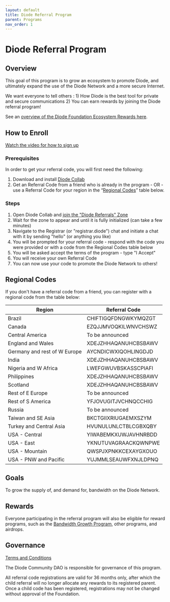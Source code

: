 ```yaml
---
layout: default
title: Diode Referral Program
parent: Programs
nav_order: 1
---
```


# Diode Referral Program

## Overview

This goal of this program is to grow an ecosystem to promote Diode, and ultimately expand the use of the Diode Network and a more secure Internet.  

We want everyone to tell others : 1) How Diode is the best tool for private and secure communications 2) You can earn rewards by joining the Diode referral program!

See an [overview of the Diode Foundation Ecosystem Rewards here](https://docsend.com/view/59p6h6sqhap7f264).

## How to Enroll

[Watch the video for how to sign up](https://www.loom.com/share/1dfa563e4c8440fab78dae982c9445eb)

### Prerequisites
In order to get your referral code, you will first need the following:

1. Download and install [Diode Collab](https://diode.io/download#app)
2. Get an Referral Code from a friend who is already in the program - OR - use a Referral Code for your region in the “[Regional Codes](https://diode.foundation/docs/programs/ambassador_registration_program.html#regional-codes)” table below.

### Steps
1. Open Diode Collab and [join the "Diode Referrals" Zone](https://diode.io/joinzone/#p0xUHtufRS_tMNd9XRvnxbMmXPtOyRbPrQLnLN4j3VNsDhwSrpRYpwbnhMZ2)
2. Wait for the zone to appear and until it is fully initialized (can take a few minutes)
3. Navigate to the Registrar (or "registrar.diode") chat and initiate a chat with it by sending "hello" (or anything you like)
4. You will be prompted for your referral code - respond with the code you were provided or with a code from the Regional Codes table below
5. You will be asked accept the terms of the program - type "I Accept"
6. You will receive your own Referral Code
7. You can now use your code to promote the Diode Network to others!

## Regional Codes

If you don't have a referral code from a friend, you can register with a regional code from the table below:

| **Region** | **Referral Code** |
| --- | --- |
| Brazil | CHIFTIGQFDNGWKYMQZGT |
| Canada | EZQJJMVOQKILWNVCHSWZ |
| Central America | To be announced |
| England and Wales | XDEJZHHAQANUHCBSBAWV |
| Germany and rest of W Europe | AYCNDICWXIQOHLINGDJD |
| India | XDEJZHHAQANUHCBSBAWV |
| Nigeria and W Africa  | LWEFGWUVBSKASSCPIAFI |
| Philippines | XDEJZHHAQANUHCBSBAWV |
| Scotland | XDEJZHHAQANUHCBSBAWV |
| Rest of E Europe | To be announced |
| Rest of S America | YFJOVUGITJVCHNQCCHIG |
| Russia | To be announced |
| Taiwan and SE Asia | BKCTGIIXRIUGAEMXSZYM |
| Turkey and Central Asia | HVUNULUNLCTBLCGBXQBY |
| USA - Central | YIWABEMKXUWJAVHNRBDD |
| USA - East | YKNUTUVAGRAACKQWNPWE |
| USA - Mountain | QWSPJXPNKKCEXAYGXOUO |
| USA - PNW and Pacific | YUJMMLSEAUWFXNJLDPNQ |

## Goals

To grow the supply of, and demand for, bandwidth on the Diode Network.  

## Rewards

Everyone participating in the referral program will also be eligible for reward programs, such as the [Bandwidth Growth Program](/docs/programs/bandwidth_growth_program.html), other programs, and airdrops.

## Governance

[Terms and Conditions](/docs/programs/terms.html)

The Diode Community DAO is responsible for governance of this program.  

All referral code registrations are valid for 36 months only, after which the child referral will no longer allocate any rewards to its registered parent. Once a child code has been registered, registrations may not be changed without approval of the Foundation.



